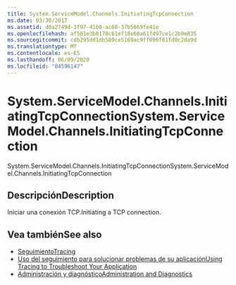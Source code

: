 ```yaml
---
title: System.ServiceModel.Channels.InitiatingTcpConnection
ms.date: 03/30/2017
ms.assetid: d0a2749d-3f97-41b8-ac08-37b5069fe41e
ms.openlocfilehash: af501e3b8178c61ef18e60a61f497ce1c2b9e835
ms.sourcegitcommit: cdb295dd1db589ce5169ac9ff096f01fd0c2da9d
ms.translationtype: MT
ms.contentlocale: es-ES
ms.lasthandoff: 06/09/2020
ms.locfileid: "84596147"
---
```

# <a name="systemservicemodelchannelsinitiatingtcpconnection"></a><span data-ttu-id="3779a-102">System.ServiceModel.Channels.InitiatingTcpConnection</span><span class="sxs-lookup"><span data-stu-id="3779a-102">System.ServiceModel.Channels.InitiatingTcpConnection</span></span>
<span data-ttu-id="3779a-103">System.ServiceModel.Channels.InitiatingTcpConnection</span><span class="sxs-lookup"><span data-stu-id="3779a-103">System.ServiceModel.Channels.InitiatingTcpConnection</span></span>  
  
## <a name="description"></a><span data-ttu-id="3779a-104">Descripción</span><span class="sxs-lookup"><span data-stu-id="3779a-104">Description</span></span>  
 <span data-ttu-id="3779a-105">Iniciar una conexión TCP.</span><span class="sxs-lookup"><span data-stu-id="3779a-105">Initiating a TCP connection.</span></span>  
  
## <a name="see-also"></a><span data-ttu-id="3779a-106">Vea también</span><span class="sxs-lookup"><span data-stu-id="3779a-106">See also</span></span>

- [<span data-ttu-id="3779a-107">Seguimiento</span><span class="sxs-lookup"><span data-stu-id="3779a-107">Tracing</span></span>](index.md)
- [<span data-ttu-id="3779a-108">Uso del seguimiento para solucionar problemas de su aplicación</span><span class="sxs-lookup"><span data-stu-id="3779a-108">Using Tracing to Troubleshoot Your Application</span></span>](using-tracing-to-troubleshoot-your-application.md)
- [<span data-ttu-id="3779a-109">Administración y diagnóstico</span><span class="sxs-lookup"><span data-stu-id="3779a-109">Administration and Diagnostics</span></span>](../index.md)
